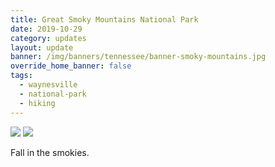 ```yaml
---
title: Great Smoky Mountains National Park
date: 2019-10-29
category: updates
layout: update
banner: /img/banners/tennessee/banner-smoky-mountains.jpg
override_home_banner: false
tags:
  - waynesville
  - national-park
  - hiking
---
```


<div class="img-slider">
    <img src="{{ site.cdn }}/img/updates/north-carolina/gsmnp/1.jpg">
    <img src="{{ site.cdn }}/img/updates/north-carolina/gsmnp/2.jpg">
</div>

<p class="text-center">
    Fall in the smokies.
</p>
